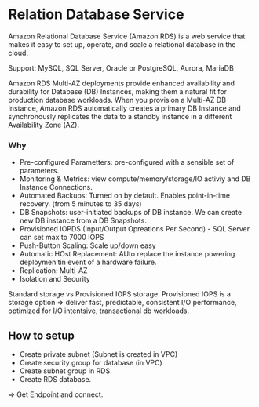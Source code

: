 # Relation Database Service

Amazon Relational Database Service (Amazon RDS) is a web service that makes it easy to set up, operate, and scale a relational database in the cloud.

Support: MySQL, SQL Server, Oracle or PostgreSQL, Aurora, MariaDB

Amazon RDS Multi-AZ deployments provide enhanced availability and durability for Database (DB) Instances, making them a natural fit for production database workloads. When you provision a Multi-AZ DB Instance, Amazon RDS automatically creates a primary DB Instance and synchronously replicates the data to a standby instance in a different Availability Zone (AZ).

### Why
* Pre-configured Parametters: pre-configured with a sensible set of parameters.
* Monitoring & Metrics: view compute/memory/storage/IO activiy and DB Instance Connections.
* Automated Backups: Turned on by default. Enables point-in-time recovery. (from 5 minutes to 35 days)
* DB Snapshots: user-initiated backups of DB instance. We can create new DB
    instance from a DB Snapshots.
* Provisioned IOPDS (Input/Output Opreations Per Second) - SQL Server can set max to 7000 IOPS
* Push-Button Scaling: Scale up/down easy
* Automatic HOst Replacement: AUto replace the instance powering deploymen tin
    event of a hardware failure.
* Replication: Multi-AZ
* Isolation and Security



Standard storage vs Provisioned IOPS storage.
Provisioned IOPS is a storage option => deliver fast, predictable, consistent
I/O performance, optimized for I/O intentsive, transactional db workloads.


## How to setup
+ Create private subnet (Subnet is created in VPC)
+ Create security group for database (in VPC)
+ Create subnet group in RDS.
+ Create RDS database.

=> Get Endpoint and connect.

